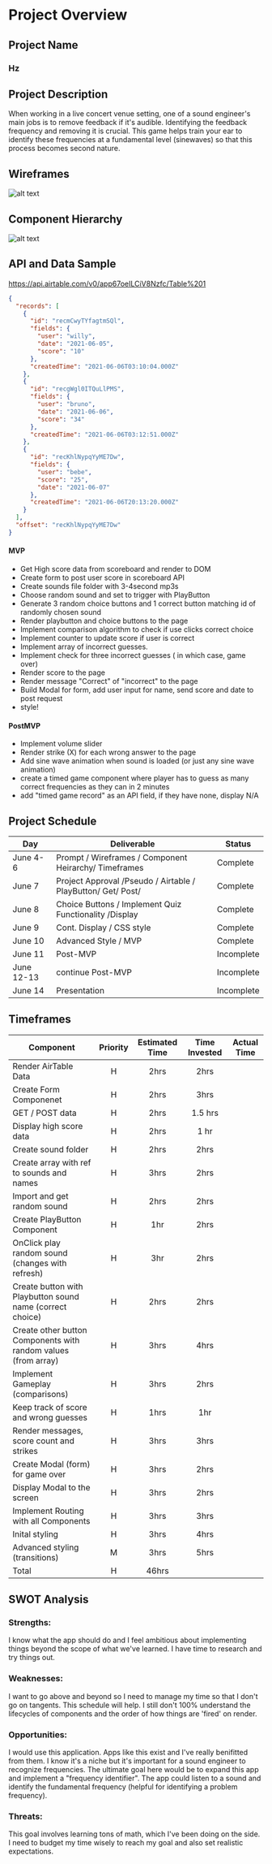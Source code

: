 # Project Overview

## Project Name

### Hz

## Project Description

When working in a live concert venue setting, one of a sound engineer's main jobs is to remove feedback if it's audible. Identifying the feedback frequency and removing it is crucial. This game helps train your ear to identify these frequencies at a fundamental level (sinewaves) so that this process becomes second nature.

## Wireframes

![alt text](https://res.cloudinary.com/willnolin/image/upload/v1623009615/Hz_1_u1ubwb.png "WireFrame Hz")

## Component Hierarchy

![alt text](https://res.cloudinary.com/willnolin/image/upload/v1623010343/Hz-components_ufcdub.png "Components Hz")

## API and Data Sample

https://api.airtable.com/v0/app67oeILCiV8Nzfc/Table%201

```json
{
  "records": [
    {
      "id": "recmCwyTYfagtmSQl",
      "fields": {
        "user": "willy",
        "date": "2021-06-05",
        "score": "10"
      },
      "createdTime": "2021-06-06T03:10:04.000Z"
    },
    {
      "id": "recgWgl0ITQuLlPMS",
      "fields": {
        "user": "bruno",
        "date": "2021-06-06",
        "score": "34"
      },
      "createdTime": "2021-06-06T03:12:51.000Z"
    },
    {
      "id": "recKhlNypqYyME7Dw",
      "fields": {
        "user": "bebe",
        "score": "25",
        "date": "2021-06-07"
      },
      "createdTime": "2021-06-06T20:13:20.000Z"
    }
  ],
  "offset": "recKhlNypqYyME7Dw"
}
```

#### MVP

- Get High score data from scoreboard and render to DOM
- Create form to post user score in scoreboard API
- Create sounds file folder with 3-4second mp3s
- Choose random sound and set to trigger with PlayButton
- Generate 3 random choice buttons and 1 correct button matching id of randomly chosen sound
- Render playbutton and choice buttons to the page
- Implement comparison algorithm to check if use clicks correct choice
- Implement counter to update score if user is correct
- Implement array of incorrect guesses.
- Implement check for three incorrect guesses ( in which case, game over)
- Render score to the page
- Render message "Correct" of "incorrect" to the page
- Build Modal for form, add user input for name, send score and date to post request
- style!

#### PostMVP

- Implement volume slider
- Render strike (X) for each wrong answer to the page
- Add sine wave animation when sound is loaded (or just any sine wave animation)
- create a timed game component where player has to guess as many correct frequencies as they can in 2 minutes
- add "timed game record" as an API field, if they have none, display N/A

## Project Schedule

| Day        | Deliverable                                                  | Status     |
| ---------- | ------------------------------------------------------------ | ---------- |
| June 4-6   | Prompt / Wireframes / Component Heirarchy/ Timeframes        | Complete   |
| June 7     | Project Approval /Pseudo / Airtable / PlayButton/ Get/ Post/ | Complete   |
| June 8     | Choice Buttons / Implement Quiz Functionality /Display       | Complete   |
| June 9     | Cont. Display / CSS style                                    | Complete   |
| June 10    | Advanced Style / MVP                                         | Complete   |
| June 11    | Post-MVP                                                     | Incomplete |
| June 12-13 | continue Post-MVP                                            | Incomplete |
| June 14    | Presentation                                                 | Incomplete |

## Timeframes

| Component                                                      | Priority | Estimated Time | Time Invested | Actual Time |
| -------------------------------------------------------------- | :------: | :------------: | :-----------: | :---------: |
| Render AirTable Data                                           |    H     |      2hrs      |     2hrs      |             |
| Create Form Componenet                                         |    H     |      2hrs      |     3hrs      |             |
| GET / POST data                                                |    H     |      2hrs      |    1.5 hrs    |             |
| Display high score data                                        |    H     |      2hrs      |     1 hr      |             |
| Create sound folder                                            |    H     |      2hrs      |     2hrs      |             |
| Create array with ref to sounds and names                      |    H     |      3hrs      |     2hrs      |             |
| Import and get random sound                                    |    H     |      2hrs      |     2hrs      |             |
| Create PlayButton Component                                    |    H     |      1hr       |     2hrs      |             |
| OnClick play random sound (changes with refresh)               |    H     |      3hr       |     2hrs      |             |
| Create button with Playbutton sound name (correct choice)      |    H     |      2hrs      |     2hrs      |             |
| Create other button Components with random values (from array) |    H     |      3hrs      |     4hrs      |             |
| Implement Gameplay (comparisons)                               |    H     |      3hrs      |     2hrs      |             |
| Keep track of score and wrong guesses                          |    H     |      1hrs      |      1hr      |             |
| Render messages, score count and strikes                       |    H     |      3hrs      |     3hrs      |             |
| Create Modal (form) for game over                              |    H     |      3hrs      |     2hrs      |             |
| Display Modal to the screen                                    |    H     |      3hrs      |     2hrs      |             |
| Implement Routing with all Components                          |    H     |      3hrs      |     3hrs      |             |
| Inital styling                                                 |    H     |      3hrs      |     4hrs      |             |
| Advanced styling (transitions)                                 |    M     |      3hrs      |     5hrs      |             |
| Total                                                          |    H     |     46hrs      |               |             |

## SWOT Analysis

### Strengths:

I know what the app should do and I feel ambitious about implementing things beyond the scope of what we've learned. I have time to research and try things out.

### Weaknesses:

I want to go above and beyond so I need to manage my time so that I don't go on tangents. This schedule will help. I still don't 100% understand the lifecycles of components and the order of how things are 'fired' on render.

### Opportunities:

I would use this application. Apps like this exist and I've really benifitted from them. I know it's a niche but it's important for a sound engineer to recognize frequencies. The ultimate goal here would be to expand this app and implement a "frequency identifier". The app could listen to a sound and identify the fundamental frequency (helpful for identifying a problem frequency).

### Threats:

This goal involves learning tons of math, which I've been doing on the side. I need to budget my time wisely to reach my goal and also set realistic expectations.
